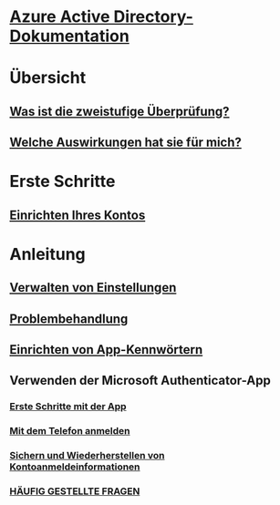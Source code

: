 # [Azure Active Directory-Dokumentation](../index.md#authentication)

# Übersicht

## [Was ist die zweistufige Überprüfung?](multi-factor-authentication-end-user.md)
## [Welche Auswirkungen hat sie für mich?](multi-factor-authentication-end-user-signin.md)

# Erste Schritte

## [Einrichten Ihres Kontos](multi-factor-authentication-end-user-first-time.md)

# Anleitung

## [Verwalten von Einstellungen](multi-factor-authentication-end-user-manage-settings.md)
## [Problembehandlung](multi-factor-authentication-end-user-troubleshoot.md)
## [Einrichten von App-Kennwörtern](multi-factor-authentication-end-user-app-passwords.md)
## Verwenden der Microsoft Authenticator-App
### [Erste Schritte mit der App](microsoft-authenticator-app-how-to.md)
### [Mit dem Telefon anmelden](microsoft-authenticator-app-phone-signin-faq.md)
### [Sichern und Wiederherstellen von Kontoanmeldeinformationen](microsoft-authenticator-app-backup-and-recovery.md)
### [HÄUFIG GESTELLTE FRAGEN](microsoft-authenticator-app-faq.md)
